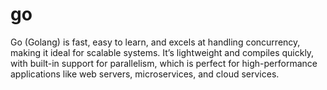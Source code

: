 # go
Go (Golang) is fast, easy to learn, and excels at handling concurrency, making it ideal for scalable systems. It’s lightweight and compiles quickly, with built-in support for parallelism, which is perfect for high-performance applications like web servers, microservices, and cloud services.
